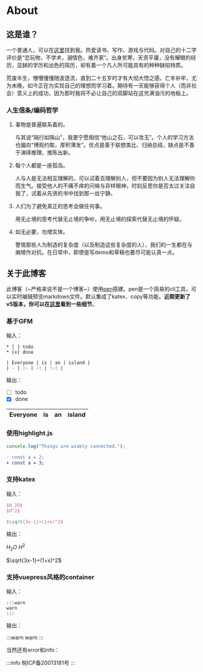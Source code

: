 # About

## 这是谁？

一个普通人，可以在[这里](https://github.com/EverSeenTOTOTO)找到我。热爱读书、写作、游戏与代码。对自己的十二字评价是“恋玩物，不学术，溺情色，难齐家”。出身贫寒，天资平庸，没有耀眼的经历，显赫的学历和出色的简历，却有着一个凡人所可能具有的种种缺陷特质。

荒废半生，懵懵懂懂随波逐流，直到二十五岁时才有大彻大悟之感。亡羊补牢，尤为未晚，如今正在为实现自己的理想而学习着。期待有一天能够获得个人（而非社会）意义上的成功，因为那时我将不必让自己的双脚站在这充满油污的地板上。

### 人生信条/编码哲学

1. 事物是普遍联系着的。

    与其说“隔行如隔山”，我更宁愿相信“他山之石，可以攻玉”。个人的学习方法也偏向“博观约取，厚积薄发”。优点是善于联想类比、归纳总结，缺点是不善于演绎推理，推陈出新。

2. 每个人都是一座孤岛。

    人与人是无法相互理解的，可以试着去理解别人，但不要因为别人无法理解你而生气。接受他人的不痛不痒的问候与异样眼神，时刻反思你是否太过关注自我了，试着从先贤的书中找到那一丝宁静。

3. 人们为了避免真正的思考会做任何事。

    用无止境的思考代替无止境的争吵，用无止境的探索代替无止境的怀疑。

4. 如无必要，勿增实体。

    警惕那些人为制造的复杂度（以及制造这些复杂度的人），我们的一生都在与熵增作对抗。在日常中，即使是写demo和草稿也要尽可能认真一点。

## 关于此博客

此博客（~严格来说不是一个博客~）使用[pen](https://github.com/EverSeenTOTOTO/pen-middleware)搭建。pen是一个简易的cli工具，可以实时编辑预览markdown文件。默认集成了katex、copy等功能。**近期更新了v5版本，你可以在[这里](/CS/Frontend/Pen.md)看到一些细节**。

### 基于GFM

输入：

```
* [ ] todo
* [x] done

| Everyone | is | an | island |
| - | :- | -: | :-: |
```


输出：

* [ ] todo
* [x] done

| Everyone | is | an | island |
| - | :- | -: | :-: |

### 使用highlight.js

```typescript
console.log("Things are widely connected.");
```

```diff
- const a = 2;
+ const a = 3;
```

### 支持katex

输入：

```latex
$H_2O$
$H^2$

$\sqrt{3x-1}+(1+x)^2$
```

输出：

$H_2O$
$H^2$

$\sqrt{3x-1}+(1+x)^2$

### 支持vuepress风格的container

输入：

```
:::warn
warn
:::
```

输出：

:::warn
warn
:::

当然还有error和info：

:::info
皖ICP备20013181号
:::

